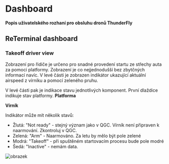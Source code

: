 # Dashboard 

__Popis uživatelského rozhaní pro obsluhu dronů ThunderFly__



## ReTerminal dashboard 


### Takeoff driver view

Zobrazení pro řidiče je určeno pro snadné provedení startu ze střechy auta za pomoci platformy. Zobrazení je co nejjednodušší bez zbytčných informací navíc. V levé části je zobrazen indikátor ukazující aktuální airspeed z vírníku a pomocí zeleného pruhu. 

V levé části pak je indikace stavu jednotlivých komponent. První dlaždice indikuje stav platformy. 
**Platforma**



**Vírník**

Indikátor může mít několik stavů: 

 * Žlutá: "Not ready" - stejný význam jako v QGC. Vírník není připraven k naarmování. Zkontroluj v QGC. 
 * Zelená: "Arm" - Naarmováno. Za letu by mělo být pole zelené
 * Modrá: "Takeoff" - při spuštěném startovacím procesu bude pole modré
 * Šedá: "Inactive" - nemám data. 


![obrazek](https://user-images.githubusercontent.com/5196729/167265046-1a38c656-e41a-4df0-9e77-c6866e08d222.png)

